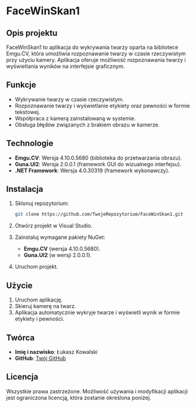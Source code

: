 
# FaceWinSkan1

## Opis projektu

FaceWinSkan1 to aplikacja do wykrywania twarzy oparta na bibliotece Emgu.CV, która umożliwia rozpoznawanie twarzy w czasie rzeczywistym przy użyciu kamery. Aplikacja oferuje możliwość rozpoznawania twarzy i wyświetlania wyników na interfejsie graficznym.

## Funkcje

- Wykrywanie twarzy w czasie rzeczywistym.
- Rozpoznawanie twarzy i wyświetlanie etykiety oraz pewności w formie tekstowej.
- Współpraca z kamerą zainstalowaną w systemie.
- Obsługa błędów związanych z brakiem obrazu w kamerze.

## Technologie

- **Emgu.CV**: Wersja 4.10.0.5680 (biblioteka do przetwarzania obrazu).
- **Guna.UI2**: Wersja 2.0.0.1 (framework GUI do wizualnego interfejsu).
- **.NET Framework**: Wersja 4.0.30319 (framework wykonawczy).

## Instalacja

1. Sklonuj repozytorium:
    ```bash
    git clone https://github.com/TwojeRepozytorium/FaceWinSkan1.git
    ```

2. Otwórz projekt w Visual Studio.

3. Zainstaluj wymagane pakiety NuGet:
    - **Emgu.CV** (wersja 4.10.0.5680).
    - **Guna.UI2** (w wersji 2.0.0.1).

4. Uruchom projekt.

## Użycie

1. Uruchom aplikację.
2. Skieruj kamerę na twarz.
3. Aplikacja automatycznie wykryje twarze i wyświetli wynik w formie etykiety i pewności.

## Twórca

- **Imię i nazwisko**: Łukasz Kowalski
- **GitHub**: [Twój GitHub](https://github.com/TwójGitHub)

## Licencja

Wszystkie prawa zastrzeżone. Możliwość używania i modyfikacji aplikacji jest ograniczona licencją, która zostanie określona poniżej.
